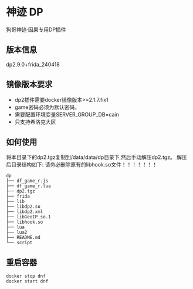 # 神迹 DP

狗哥神迹·因果专用DP插件 

## 版本信息
dp2.9.0+frida_240418

## 镜像版本要求

* dp2插件需要docker镜像版本>=2.1.7.fix1
* game密码必须为默认密码，
* 需要配置环境变量SERVER_GROUP_DB=cain
* 只支持希洛克大区

## 如何使用
将本目录下的dp2.tgz复制到/data/data/dp目录下,然后手动解压dp2.tgz。
解压后目录结构如下:
请务必删除原有的libhook.so文件！！！！！！！
```shell
dp
├── df_game_r.js
├── df_game_r.lua
├── dp2.tgz
├── frida
├── lib
├── libdp2.so
├── libdp2.xml
├── libGeoIP.so.1
├── libhook.so
├── lua
├── lua2
├── README.md
└── script
```

## 重启容器
```shell
docker stop dnf
docker start dnf
```
